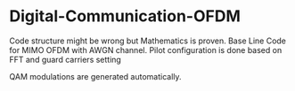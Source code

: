 ﻿# Digital-Communication-OFDM

Code structure might be wrong but Mathematics is proven.
Base Line Code for MIMO OFDM with AWGN channel.
Pilot configuration is done based on FFT and guard carriers setting

QAM modulations are generated automatically.
